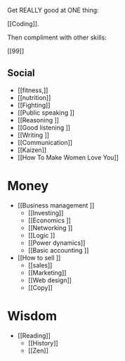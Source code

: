 Get REALLY good at ONE thing: 

[[Coding]]. 

Then compliment with other skills: 

[[99]]

## Social
- [[fitness,]]
- [[nutrition]]
- [[Fighting]]
- [[Public speaking ]]
- [[Reasoning ]]
- [[Good listening ]]
- [[Writing ]]
- [[Communication]]
- [[Kaizen]]
- [[How To Make Women Love You]] 

# Money
- [[Business management ]]
	- [[Investing]] 
	- [[Economics ]]
	- [[Networking ]]
	- [[Logic ]]
	- [[Power dynamics]]
	- [[Basic accounting ]]
- [[How to sell ]]
	- [[sales]] 
	- [[Marketing]]
	- [[Web design]]
	- [[Copy]]

# Wisdom
- [[Reading]]
	- [[History]]
	- [[Zen]]
